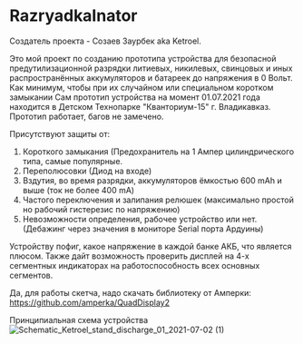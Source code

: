 # RazryadkaInator

Создатель проекта - Созаев Заурбек aka Ketroel.

Это мой проект по созданию прототипа устройства для безопасной предутилизационной разрядки литиевых, никилевых, свинцовых и иных распространённых аккумуляторов и батареек до напряжения в 0 Вольт. Как минимум, чтобы при их случайном или специальном коротком замыкании
Сам прототип устройства на момент 01.07.2021 года находится в Детском Технопарке "Кванториум-15" г. Владикавказ.
Прототип работает, багов не замечено.

Присутствуют защиты от: 
  1) Короткого замыкания (Предохранитель на 1 Ампер цилиндрического типа, самые популярные.
  2) Переполюсовки (Диод на входе)
  3) Вздутия, во время разрядки, аккумуляторов ёмкостью 600 mAh и выше (ток не более 400 mA)
  4) Частого переключения и залипания релюшек (максимально простой но рабочий гистерезис по напряжению)
  5) Невозможности определения, рабочее устройство или нет. (Дебажинг через значения в мониторе Serial порта Ардуины)

Устройству пофиг, какое напряжение в каждой банке АКБ, что является плюсом.
Также дайт возможность проверить дисплей на 4-х сегментных индикаторах на работоспособность всех основных сегментов.

Да, для работы скетча, надо скачать библиотеку от Амперки: https://github.com/amperka/QuadDisplay2

Принципиальная схема устройства
![Schematic_Ketroel_stand_discharge_01_2021-07-02 (1)](https://user-images.githubusercontent.com/35781312/124237677-726b4080-db20-11eb-9c90-70f249b5b07d.png)
